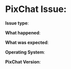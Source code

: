 PixChat Issue:
==============

**Issue type**:

**What happened**:

**What was expected**:

**Operating System**:

**PixChat Version**:
